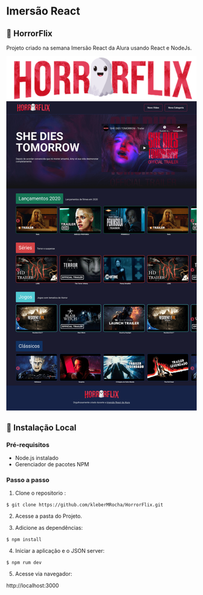# Imersão React

## :ghost: HorrorFlix
Projeto criado na semana Imersão React da Alura usando React e NodeJs.

<img src="https://github.com/kleberMRocha/HorrorFlix/blob/master/src/assets/img/logo.png" alt="hororFlix">
<img src="https://github.com/kleberMRocha/HorrorFlix/blob/master/src/assets/img/screencapture.png" width="600px" alt="horrorFlix">

## :rocket: Instalação Local

### Pré-requisitos
  - Node.js instalado
  - Gerenciador de pacotes NPM 
 
### Passo a passo

1. Clone o repositorio :
````
$ git clone https://github.com/kleberMRocha/HorrorFlix.git
````
2. Acesse a pasta do Projeto.

3. Adicione as dependências:
````
$ npm install
````
4. Iniciar a aplicação e o JSON server:
````
$ npm rum dev
````
5. Acesse via navegador:

 http://localhost:3000  


